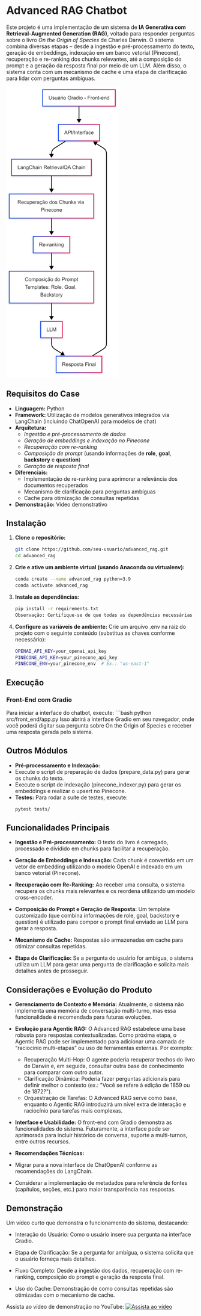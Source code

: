 # Advanced RAG Chatbot

Este projeto é uma implementação de um sistema de **IA Generativa com Retrieval-Augmented Generation (RAG)**, voltado para responder perguntas sobre o livro *On the Origin of Species* de Charles Darwin. O sistema combina diversas etapas – desde a ingestão e pré-processamento do texto, geração de embeddings, indexação em um banco vetorial (Pinecone), recuperação e re-ranking dos chunks relevantes, até a composição do prompt e a geração da resposta final por meio de um LLM. Além disso, o sistema conta com um mecanismo de cache e uma etapa de clarificação para lidar com perguntas ambíguas.

<img src="docs/diagrama_arquitetura.png" alt="Diagrama de Arquitetura" width="300"/>

## Requisitos do Case

- **Linguagem:** Python  
- **Framework:** Utilização de modelos generativos integrados via LangChain (incluindo ChatOpenAI para modelos de chat)  
- **Arquitetura:**
  - *Ingestão e pré-processamento de dados*
  - *Geração de embeddings e indexação no Pinecone*
  - *Recuperação com re-ranking*
  - *Composição de prompt* (usando informações de **role**, **goal**, **backstory** e **question**)
  - *Geração de resposta final*
- **Diferenciais:**
  - Implementação de re-ranking para aprimorar a relevância dos documentos recuperados
  - Mecanismo de clarificação para perguntas ambíguas
  - Cache para otimização de consultas repetidas
- **Demonstração:** Vídeo demonstrativo

## Instalação

1. **Clone o repositório:**

    ```bash
    git clone https://github.com/seu-usuario/advanced_rag.git
    cd advanced_rag
2. **Crie e ative um ambiente virtual (usando Anaconda ou virtualenv):**
    ```bash
    conda create --name advanced_rag python=3.9
    conda activate advanced_rag
3. **Instale as dependências:**
    ```bash
    pip install -r requirements.txt
    Observação: Certifique-se de que todas as dependências necessárias (como Pinecone, langchain-openai, langchain-community, Gradio, diskcache, etc.) estejam instaladas conforme especificado no requirements.txt.
4. **Configure as variáveis de ambiente:**
Crie um arquivo .env na raiz do projeto com o seguinte conteúdo (substitua as chaves conforme necessário):
    ```bash
    OPENAI_API_KEY=your_openai_api_key
    PINECONE_API_KEY=your_pinecone_api_key
    PINECONE_ENV=your_pinecone_env  # Ex.: "us-east-1"

## Execução

### Front-End com Gradio
Para iniciar a interface do chatbot, execute:
    ```bash
    python src/front_end/app.py
Isso abrirá a interface Gradio em seu navegador, onde você poderá digitar sua pergunta sobre On the Origin of Species e receber uma resposta gerada pelo sistema.

## Outros Módulos
- **Pré-processamento e Indexação:**
 - Execute o script de preparação de dados (prepare_data.py) para gerar os chunks do texto.
 - Execute o script de indexação (pinecone_indexer.py) para gerar os embeddings e realizar o upsert no Pinecone.
- **Testes:**
    Para rodar a suíte de testes, execute:
    ```bash
    pytest tests/

## Funcionalidades Principais
- **Ingestão e Pré-processamento:**
    O texto do livro é carregado, processado e dividido em chunks para facilitar a recuperação.

- **Geração de Embeddings e Indexação:**
    Cada chunk é convertido em um vetor de embedding utilizando o modelo OpenAI e indexado em um banco vetorial (Pinecone).

- **Recuperação com Re-Ranking:**
    Ao receber uma consulta, o sistema recupera os chunks mais relevantes e os reordena utilizando um modelo cross-encoder.

- **Composição do Prompt e Geração de Resposta:**
    Um template customizado (que combina informações de role, goal, backstory e question) é utilizado para compor o prompt final enviado ao LLM para gerar a resposta.

- **Mecanismo de Cache:**
    Respostas são armazenadas em cache para otimizar consultas repetidas.

- **Etapa de Clarificação:**
    Se a pergunta do usuário for ambígua, o sistema utiliza um LLM para gerar uma pergunta de clarificação e solicita mais detalhes antes de prosseguir.

## Considerações e Evolução do Produto
- **Gerenciamento de Contexto e Memória:**
    Atualmente, o sistema não implementa uma memória de conversação multi-turno, mas essa funcionalidade é recomendada para futuras evoluções.

- **Evolução para Agentic RAG:**
    O Advanced RAG estabelece uma base robusta para respostas contextualizadas. Como próxima etapa, o Agentic RAG pode ser implementado para adicionar uma camada de “raciocínio multi-etapas” ou uso de ferramentas externas. Por exemplo:

    - Recuperação Multi-Hop: O agente poderia recuperar trechos do livro de Darwin e, em seguida, consultar outra base de conhecimento para comparar com outro autor.
    - Clarificação Dinâmica: Poderia fazer perguntas adicionais para definir melhor o contexto (ex.: "Você se refere à edição de 1859 ou de 1872?").
    - Orquestração de Tarefas: O Advanced RAG serve como base, enquanto o Agentic RAG introduzirá um nível extra de interação e raciocínio para tarefas mais complexas.

- **Interface e Usabilidade:**
    O front-end com Gradio demonstra as funcionalidades do sistema. Futuramente, a interface pode ser aprimorada para incluir histórico de conversa, suporte a multi-turnos, entre outros recursos.

- **Recomendações Técnicas:**
 - Migrar para a nova interface de ChatOpenAI conforme as recomendações do LangChain.
 - Considerar a implementação de metadados para referência de fontes (capítulos, seções, etc.) para maior transparência nas respostas.

 ## Demonstração
Um vídeo curto que demonstra o funcionamento do sistema, destacando:

- Interação do Usuário:
    Como o usuário insere sua pergunta na interface Gradio.

- Etapa de Clarificação:
    Se a pergunta for ambígua, o sistema solicita que o usuário forneça mais detalhes.

- Fluxo Completo:
    Desde a ingestão dos dados, recuperação com re-ranking, composição do prompt e geração da resposta final.

- Uso do Cache:
    Demonstração de como consultas repetidas são otimizadas com o mecanismo de cache.

Assista ao vídeo de demonstração no YouTube:
[![Assista ao vídeo](https://img.youtube.com/vi/AewMMIsGMLs/0.jpg)](https://www.youtube.com/watch?v=AewMMIsGMLs)